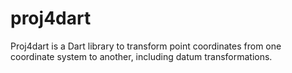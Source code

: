 # proj4dart
Proj4dart is a Dart library to transform point coordinates from one coordinate system to another, including datum transformations.
